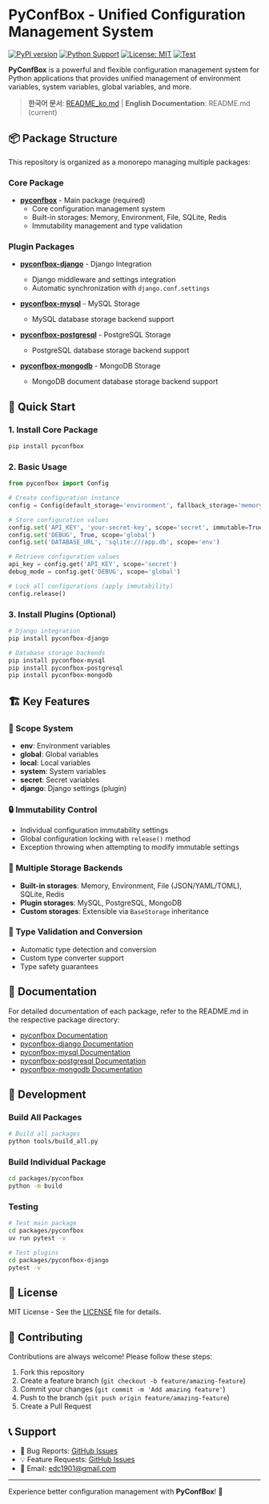 # PyConfBox - Unified Configuration Management System

[![PyPI version](https://badge.fury.io/py/pyconfbox.svg)](https://badge.fury.io/py/pyconfbox)
[![Python Support](https://img.shields.io/pypi/pyversions/pyconfbox.svg)](https://pypi.org/project/pyconfbox/)
[![License: MIT](https://img.shields.io/badge/License-MIT-yellow.svg)](https://opensource.org/licenses/MIT)
[![Test](https://github.com/dan1901/pyconfbox/actions/workflows/test.yml/badge.svg)](https://github.com/dan1901/pyconfbox/actions/workflows/test.yml)

**PyConfBox** is a powerful and flexible configuration management system for Python applications that provides unified management of environment variables, system variables, global variables, and more.

> **한국어 문서**: [README_ko.md](README_ko.md) | **English Documentation**: README.md (current)

## 📦 Package Structure

This repository is organized as a monorepo managing multiple packages:

### Core Package

- **[pyconfbox](packages/pyconfbox/)** - Main package (required)
  - Core configuration management system
  - Built-in storages: Memory, Environment, File, SQLite, Redis
  - Immutability management and type validation

### Plugin Packages

- **[pyconfbox-django](packages/pyconfbox-django/)** - Django Integration
  - Django middleware and settings integration
  - Automatic synchronization with `django.conf.settings`

- **[pyconfbox-mysql](packages/pyconfbox-mysql/)** - MySQL Storage
  - MySQL database storage backend support

- **[pyconfbox-postgresql](packages/pyconfbox-postgresql/)** - PostgreSQL Storage
  - PostgreSQL database storage backend support

- **[pyconfbox-mongodb](packages/pyconfbox-mongodb/)** - MongoDB Storage
  - MongoDB document database storage backend support

## 🚀 Quick Start

### 1. Install Core Package

```bash
pip install pyconfbox
```

### 2. Basic Usage

```python
from pyconfbox import Config

# Create configuration instance
config = Config(default_storage='environment', fallback_storage='memory')

# Store configuration values
config.set('API_KEY', 'your-secret-key', scope='secret', immutable=True)
config.set('DEBUG', True, scope='global')
config.set('DATABASE_URL', 'sqlite:///app.db', scope='env')

# Retrieve configuration values
api_key = config.get('API_KEY', scope='secret')
debug_mode = config.get('DEBUG', scope='global')

# Lock all configurations (apply immutability)
config.release()
```

### 3. Install Plugins (Optional)

```bash
# Django integration
pip install pyconfbox-django

# Database storage backends
pip install pyconfbox-mysql
pip install pyconfbox-postgresql
pip install pyconfbox-mongodb
```

## 🏗️ Key Features

### 🎯 Scope System
- **env**: Environment variables
- **global**: Global variables
- **local**: Local variables  
- **system**: System variables
- **secret**: Secret variables
- **django**: Django settings (plugin)

### 🔒 Immutability Control
- Individual configuration immutability settings
- Global configuration locking with `release()` method
- Exception throwing when attempting to modify immutable settings

### 💾 Multiple Storage Backends
- **Built-in storages**: Memory, Environment, File (JSON/YAML/TOML), SQLite, Redis
- **Plugin storages**: MySQL, PostgreSQL, MongoDB
- **Custom storages**: Extensible via `BaseStorage` inheritance

### 🔧 Type Validation and Conversion
- Automatic type detection and conversion
- Custom type converter support
- Type safety guarantees

## 📖 Documentation

For detailed documentation of each package, refer to the README.md in the respective package directory:

- [pyconfbox Documentation](packages/pyconfbox/README.md)
- [pyconfbox-django Documentation](packages/pyconfbox-django/README.md)
- [pyconfbox-mysql Documentation](packages/pyconfbox-mysql/README.md)
- [pyconfbox-postgresql Documentation](packages/pyconfbox-postgresql/README.md)
- [pyconfbox-mongodb Documentation](packages/pyconfbox-mongodb/README.md)

## 🔨 Development

### Build All Packages

```bash
# Build all packages
python tools/build_all.py
```

### Build Individual Package

```bash
cd packages/pyconfbox
python -m build
```

### Testing

```bash
# Test main package
cd packages/pyconfbox
uv run pytest -v

# Test plugins
cd packages/pyconfbox-django
pytest -v
```

## 📄 License

MIT License - See the [LICENSE](LICENSE) file for details.

## 🤝 Contributing

Contributions are always welcome! Please follow these steps:

1. Fork this repository
2. Create a feature branch (`git checkout -b feature/amazing-feature`)
3. Commit your changes (`git commit -m 'Add amazing feature'`)
4. Push to the branch (`git push origin feature/amazing-feature`)
5. Create a Pull Request

## 📞 Support

- 🐛 Bug Reports: [GitHub Issues](https://github.com/dan1901/pyconfbox/issues)
- 💡 Feature Requests: [GitHub Issues](https://github.com/dan1901/pyconfbox/issues)
- 📧 Email: edc1901@gmail.com

---

Experience better configuration management with **PyConfBox**! 🚀
